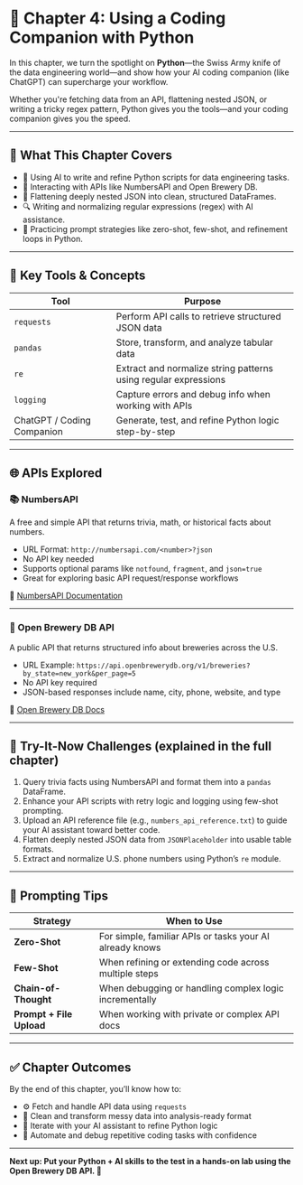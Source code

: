 # 🐍 Chapter 4: Using a Coding Companion with Python

In this chapter, we turn the spotlight on **Python**—the Swiss Army knife of the data engineering world—and show how your AI coding companion (like ChatGPT) can supercharge your workflow.

Whether you're fetching data from an API, flattening nested JSON, or writing a tricky regex pattern, Python gives you the tools—and your coding companion gives you the speed.

---

## 🚀 What This Chapter Covers

- 🤖 Using AI to write and refine Python scripts for data engineering tasks.
- 🔗 Interacting with APIs like NumbersAPI and Open Brewery DB.
- 🧱 Flattening deeply nested JSON into clean, structured DataFrames.
- 🔍 Writing and normalizing regular expressions (regex) with AI assistance.
- 🧠 Practicing prompt strategies like zero-shot, few-shot, and refinement loops in Python.

---

## 🧰 Key Tools & Concepts

| Tool | Purpose |
|------|---------|
| `requests` | Perform API calls to retrieve structured JSON data |
| `pandas` | Store, transform, and analyze tabular data |
| `re` | Extract and normalize string patterns using regular expressions |
| `logging` | Capture errors and debug info when working with APIs |
| ChatGPT / Coding Companion | Generate, test, and refine Python logic step-by-step |

---

## 🌐 APIs Explored

### 📚 NumbersAPI

A free and simple API that returns trivia, math, or historical facts about numbers.

- URL Format: `http://numbersapi.com/<number>?json`
- No API key needed
- Supports optional params like `notfound`, `fragment`, and `json=true`
- Great for exploring basic API request/response workflows

📖 [NumbersAPI Documentation](https://numbersapi.com)

---

### 🍺 Open Brewery DB API

A public API that returns structured info about breweries across the U.S.

- URL Example: `https://api.openbrewerydb.org/v1/breweries?by_state=new_york&per_page=5`
- No API key required
- JSON-based responses include name, city, phone, website, and type

📖 [Open Brewery DB Docs](https://www.openbrewerydb.org/documentation/)

---

## 🧪 Try-It-Now Challenges (explained in the full chapter)

1. Query trivia facts using NumbersAPI and format them into a `pandas` DataFrame.
2. Enhance your API scripts with retry logic and logging using few-shot prompting.
3. Upload an API reference file (e.g., `numbers_api_reference.txt`) to guide your AI assistant toward better code.
4. Flatten deeply nested JSON data from `JSONPlaceholder` into usable table formats.
5. Extract and normalize U.S. phone numbers using Python’s `re` module.

---

## 🧠 Prompting Tips

| Strategy | When to Use |
|----------|--------------|
| **Zero-Shot** | For simple, familiar APIs or tasks your AI already knows |
| **Few-Shot** | When refining or extending code across multiple steps |
| **Chain-of-Thought** | When debugging or handling complex logic incrementally |
| **Prompt + File Upload** | When working with private or complex API docs |

---

## ✅ Chapter Outcomes

By the end of this chapter, you’ll know how to:

- ⚙️ Fetch and handle API data using `requests`
- 🧹 Clean and transform messy data into analysis-ready format
- 🔄 Iterate with your AI assistant to refine Python logic
- 🧪 Automate and debug repetitive coding tasks with confidence

---

**Next up: Put your Python + AI skills to the test in a hands-on lab using the Open Brewery DB API. 🍻**
